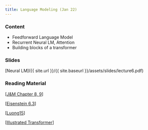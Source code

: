 ```yaml
---
title: Language Modeling (Jan 22)
---
```


### Content

* Feedforward Language Model
* Recurrent Neural LM, Attention
* Building blocks of a transformer 

### Slides
[Neural LM]({{ site.url }}/{{ site.baseurl }}/assets/slides/lecture6.pdf)

### Reading Material 
[[J&M Chapter 8, 9](https://web.stanford.edu/~jurafsky/slp3/)]

[[Eisenstein 6.3](https://github.com/jacobeisenstein/gt-nlp-class/blob/master/notes/eisenstein-nlp-notes.pdf)]

[[Luong15](https://arxiv.org/pdf/1508.04025.pdf)]

[[Illustrated Transformer](https://jalammar.github.io/illustrated-transformer/)]


